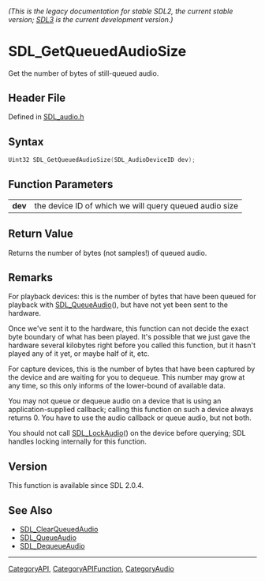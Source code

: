###### (This is the legacy documentation for stable SDL2, the current stable version; [SDL3](https://wiki.libsdl.org/SDL3/) is the current development version.)
# SDL_GetQueuedAudioSize

Get the number of bytes of still-queued audio.

## Header File

Defined in [SDL_audio.h](https://github.com/libsdl-org/SDL/blob/SDL2/include/SDL_audio.h)

## Syntax

```c
Uint32 SDL_GetQueuedAudioSize(SDL_AudioDeviceID dev);

```

## Function Parameters

|             |                                                        |
| ----------- | ------------------------------------------------------ |
| **dev**     | the device ID of which we will query queued audio size |

## Return Value

Returns the number of bytes (not samples!) of queued audio.

## Remarks

For playback devices: this is the number of bytes that have been queued for
playback with [SDL_QueueAudio](SDL_QueueAudio)(), but have not yet been
sent to the hardware.

Once we've sent it to the hardware, this function can not decide the exact
byte boundary of what has been played. It's possible that we just gave the
hardware several kilobytes right before you called this function, but it
hasn't played any of it yet, or maybe half of it, etc.

For capture devices, this is the number of bytes that have been captured by
the device and are waiting for you to dequeue. This number may grow at any
time, so this only informs of the lower-bound of available data.

You may not queue or dequeue audio on a device that is using an
application-supplied callback; calling this function on such a device
always returns 0. You have to use the audio callback or queue audio, but
not both.

You should not call [SDL_LockAudio](SDL_LockAudio)() on the device before
querying; SDL handles locking internally for this function.

## Version

This function is available since SDL 2.0.4.

## See Also

- [SDL_ClearQueuedAudio](SDL_ClearQueuedAudio)
- [SDL_QueueAudio](SDL_QueueAudio)
- [SDL_DequeueAudio](SDL_DequeueAudio)

----
[CategoryAPI](CategoryAPI), [CategoryAPIFunction](CategoryAPIFunction), [CategoryAudio](CategoryAudio)

